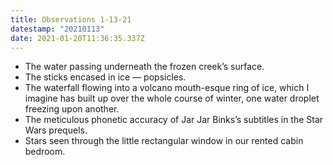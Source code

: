 ```yaml
---
title: Observations 1-13-21
datestamp: "20210113"
date: 2021-01-20T11:36:35.337Z
---
```

- The water passing underneath the frozen creek’s surface.
- The sticks encased in ice — popsicles.
- The waterfall flowing into a volcano mouth-esque ring of ice, which I imagine has built up over the whole course of winter, one water droplet freezing upon another.
- The meticulous phonetic accuracy of Jar Jar Binks’s subtitles in the Star Wars prequels.
- Stars seen through the little rectangular window in our rented cabin bedroom.